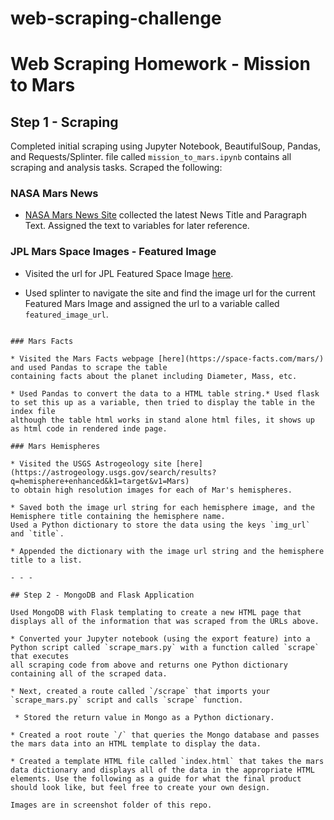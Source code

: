 # web-scraping-challenge
# Web Scraping Homework - Mission to Mars


## Step 1 - Scraping

Completed initial scraping using Jupyter Notebook, BeautifulSoup, Pandas, and Requests/Splinter.
file called `mission_to_mars.ipynb` contains all scraping and analysis tasks. 
Scraped the following:

### NASA Mars News

* [NASA Mars News Site](https://mars.nasa.gov/news/)
	collected the latest News Title and Paragraph Text. Assigned the text to variables for later reference.


### JPL Mars Space Images - Featured Image

* Visited the url for JPL Featured Space Image [here](https://www.jpl.nasa.gov/spaceimages/?search=&category=Mars).

* Used splinter to navigate the site and find the image url for the current Featured Mars Image and assigned the url to a variable called `featured_image_url`.

```

### Mars Facts

* Visited the Mars Facts webpage [here](https://space-facts.com/mars/) and used Pandas to scrape the table 
containing facts about the planet including Diameter, Mass, etc.

* Used Pandas to convert the data to a HTML table string.* Used flask to set this up as a variable, then tried to display the table in the index file
although the table html works in stand alone html files, it shows up as html code in rendered inde page.

### Mars Hemispheres

* Visited the USGS Astrogeology site [here](https://astrogeology.usgs.gov/search/results?q=hemisphere+enhanced&k1=target&v1=Mars) 
to obtain high resolution images for each of Mar's hemispheres.

* Saved both the image url string for each hemisphere image, and the Hemisphere title containing the hemisphere name. 
Used a Python dictionary to store the data using the keys `img_url` and `title`.

* Appended the dictionary with the image url string and the hemisphere title to a list. 

- - -

## Step 2 - MongoDB and Flask Application

Used MongoDB with Flask templating to create a new HTML page that displays all of the information that was scraped from the URLs above.

* Converted your Jupyter notebook (using the export feature) into a Python script called `scrape_mars.py` with a function called `scrape` that executes 
all scraping code from above and returns one Python dictionary containing all of the scraped data.

* Next, created a route called `/scrape` that imports your `scrape_mars.py` script and calls `scrape` function.

 * Stored the return value in Mongo as a Python dictionary.

* Created a root route `/` that queries the Mongo database and passes the mars data into an HTML template to display the data.

* Created a template HTML file called `index.html` that takes the mars data dictionary and displays all of the data in the appropriate HTML elements. Use the following as a guide for what the final product should look like, but feel free to create your own design.

Images are in screenshot folder of this repo.



